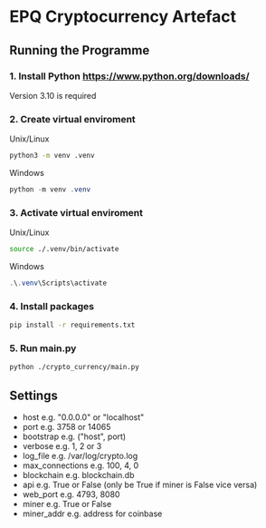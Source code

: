 # EPQ Cryptocurrency Artefact

## Running the Programme

### 1. Install Python https://www.python.org/downloads/
Version 3.10 is required
### 2. Create virtual enviroment
 Unix/Linux
```bash
python3 -m venv .venv
```
 Windows
```powershell
python -m venv .venv
```
### 3. Activate virtual enviroment

Unix/Linux
```bash
source ./.venv/bin/activate
```
 Windows
```powershell
.\.venv\Scripts\activate
```
### 4. Install packages
```bash
pip install -r requirements.txt
```
### 5. Run main.py
```bash
python ./crypto_currency/main.py
```

## Settings
- host e.g. "0.0.0.0" or "localhost"
- port e.g. 3758 or 14065
- bootstrap e.g. ("host", port)
- verbose e.g. 1, 2 or 3
- log_file e.g. /var/log/crypto.log
- max_connections e.g. 100, 4, 0
- blockchain e.g. blockchain.db
- api e.g. True or False (only be True if miner is False vice versa)
- web_port e.g. 4793, 8080
- miner e.g. True or False
- miner_addr e.g. address for coinbase
